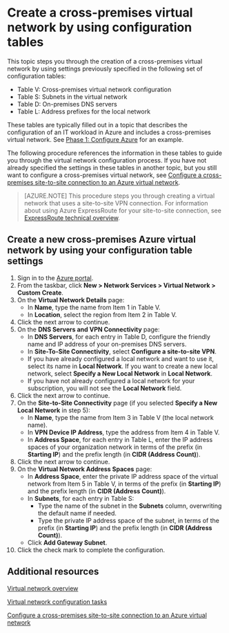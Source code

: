 <properties
	pageTitle="Create a Cross-Premises Virtual Network Using Configuration Tables"
	description="This topic describes how to configure a cross-premises virtual network using pre-determined configuration tables."
	documentationCenter=""
	services="virtual-machines"
	authors="JoeDavies-MSFT"
	manager="timlt"
	editor=""/>

<tags
	ms.service="virtual-machines"
	ms.workload="infrastructure-services"
	ms.tgt_pltfrm="na"
	ms.devlang="na"
	ms.topic="article"
	ms.date="05/27/2015"
	ms.author="josephd"/>

# Create a cross-premises virtual network by using configuration tables

This topic steps you through the creation of a cross-premises virtual network by using settings previously specified in the following set of configuration tables:

- Table V: Cross-premises virtual network configuration
- Table S: Subnets in the virtual network
- Table D: On-premises DNS servers
- Table L: Address prefixes for the local network

These tables are typically filled out in a topic that describes the configuration of an IT workload in Azure and includes a cross-premises virtual network. See [Phase 1: Configure Azure](virtual-machines-workload-intranet-sharepoint-phase1.md) for an example.

The following procedure references the information in these tables to guide you through the virtual network configuration process. If you have not already specified the settings in these tables in another topic, but you still want to configure a cross-premises virtual network, see [Configure a cross-premises site-to-site connection to an Azure virtual network](https://msdn.microsoft.com/library/dn133795.aspx).

> [AZURE.NOTE] This procedure steps you through creating a virtual network that uses a site-to-site VPN connection. For information about using Azure ExpressRoute for your site-to-site connection, see [ExpressRoute technical overview](https://msdn.microsoft.com/library/dn606309.aspx).

## Create a new cross-premises Azure virtual network by using your configuration table settings

1. Sign in to the [Azure portal](https://manage.windowsazure.com/).
2. From the taskbar, click **New > Network Services > Virtual Network > Custom Create**.
3. On the **Virtual Network Details** page:
	- In **Name**, type the name from Item 1 in Table V.
	- In **Location**, select the region from Item 2 in Table V.
4. Click the next arrow to continue.
5. On the **DNS Servers and VPN Connectivity** page:
	- In **DNS Servers**, for each entry in Table D, configure the friendly name and IP address of your on-premises DNS servers.
	- In **Site-To-Site Connectivity**, select **Configure a site-to-site VPN**.
	- If you have already configured a local network and want to use it, select its name in **Local Network**. If you want to create a new local network, select **Specify a New Local Network** in **Local Network**.
	- If you have not already configured a local network for your subscription, you will not see the **Local Network** field.
6. Click the next arrow to continue.
7. On the **Site-to-Site Connectivity** page (if you selected **Specify a New Local Network** in step 5):
	- In **Name**, type the name from Item 3 in Table V (the local network name).
	- In **VPN Device IP Address**, type the address from Item 4 in Table V.
	- In **Address Space**, for each entry in Table L, enter the IP address spaces of your organization network in terms of the prefix (in **Starting IP**) and the prefix length (in **CIDR (Address Count)**).
8. Click the next arrow to continue.
9. On the **Virtual Network Address Spaces** page:
	- In	 **Address Space**, enter the private IP address space of the virtual network from Item 5 in Table V, in terms of the prefix (in **Starting IP**) and the prefix length (in **CIDR (Address Count)**).
	- In **Subnets**, for each entry in Table S:
		- Type the name of the subnet in the **Subnets** column, overwriting the default name if needed.
		- Type the private IP address space of the subnet, in terms of the prefix (in **Starting IP**) and the prefix length (in **CIDR (Address Count)**).
	- Click **Add Gateway Subnet**.
10. Click the check mark to complete the configuration.

## Additional resources

[Virtual network overview](https://msdn.microsoft.com/library/jj156007.aspx)

[Virtual network configuration tasks](https://msdn.microsoft.com/library/jj156206.aspx)

[Configure a cross-premises site-to-site connection to an Azure virtual network](https://msdn.microsoft.com/library/dn133795.aspx)
